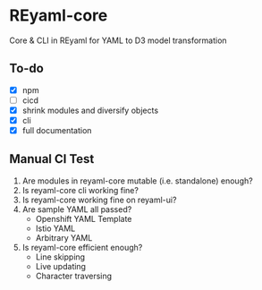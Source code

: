 # REyaml-core
 Core & CLI in REyaml for YAML to D3 model transformation

## To-do
- [x] npm
- [ ] cicd
- [x] shrink modules and diversify objects
- [x] cli
- [x] full documentation

## Manual CI Test
1. Are modules in reyaml-core mutable (i.e. standalone) enough?
2. Is reyaml-core cli working fine?
3. Is reyaml-core working fine on reyaml-ui?
4. Are sample YAML all passed?
   - Openshift YAML Template
   - Istio YAML
   - Arbitrary YAML
5. Is reyaml-core efficient enough?
   - Line skipping
   - Live updating
   - Character traversing
